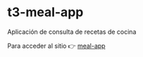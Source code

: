 # t3-meal-app
Aplicación de consulta de recetas de cocina

Para acceder al sitio 👉 [meal-app](https://6313956bb38a9541a422cbaf--jocular-otter-4a91a3.netlify.app/)